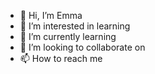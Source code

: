 - 👋 Hi, I’m Emma
- 👀 I’m interested in learning 
- 🌱 I’m currently learning 
- 💞️ I’m looking to collaborate on
- 📫 How to reach me 

<!---
aymz2020/aymz2020 is a ✨ special ✨ repository because its `README.md` (this file) appears on your GitHub profile.
You can click the Preview link to take a look at your changes.
--->
